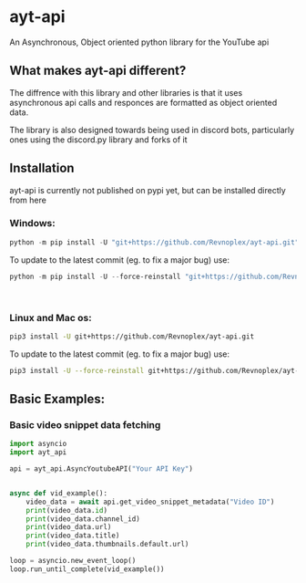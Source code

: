 # ayt-api
An Asynchronous, Object oriented python library for the YouTube api

## What makes ayt-api different?
The diffrence with this library and other libraries is that it uses 
asynchronous api calls and responces are formatted as object oriented data. 

The library is also designed towards being used in discord bots, particularly ones using the discord.py library and forks of it

## Installation

ayt-api is currently not published on pypi yet, but can be installed directly from here

### Windows:
```powershell
python -m pip install -U "git+https://github.com/Revnoplex/ayt-api.git"
```

To update to the latest commit (eg. to fix a major bug) use:
```powershell
python -m pip install -U --force-reinstall "git+https://github.com/Revnoplex/ayt-api.git"
```

 

### Linux and Mac os:
```bash
pip3 install -U git+https://github.com/Revnoplex/ayt-api.git
````


To update to the latest commit (eg. to fix a major bug) use:
```bash
pip3 install -U --force-reinstall git+https://github.com/Revnoplex/ayt-api.git
```


## Basic Examples:

### Basic video snippet data fetching
```python
import asyncio
import ayt_api

api = ayt_api.AsyncYoutubeAPI("Your API Key")


async def vid_example():
    video_data = await api.get_video_snippet_metadata("Video ID")
    print(video_data.id)
    print(video_data.channel_id)
    print(video_data.url)
    print(video_data.title)
    print(video_data.thumbnails.default.url)

loop = asyncio.new_event_loop()
loop.run_until_complete(vid_example())
```
